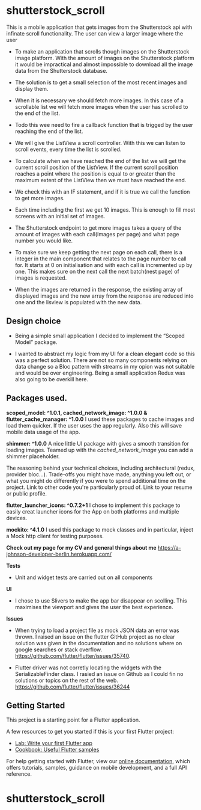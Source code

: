 # shutterstock_scroll

This is a mobile application that gets images from the Shutterstock api with infinate scroll functionality. The user can view a larger image where the user

- To make an application that scrolls though images on the Shutterstock image platform.
With the amount of images on the Shutterstock platform it would be impractical and almost impossible to download all the image data from the Shutterstock database.

- The solution is to get a small selection of the most recent images and display them.

- When it is necessary we should fetch more images. In this case of a scrollable list we will fetch more images when the user has scrolled to the end of the list.

- Todo this wee need to fire a callback function that is trigged by the user reaching the end of the list.

- We will give the ListView a scroll controller. With this we can listen to scroll events, every time the list is scrolled.

- To calculate when we have reached the end of the list we will get the current scroll position of the ListView. If the current scroll position reaches a point where the position is equal to or greater than the maximum extent of the ListView then we must have reached the end. 

- We check this with an IF statement, and if it is true we call the function to get more images.

- Each time including the first we get 10 images. This is enough to fill most screens with an initial set of images. 

- The Shutterstock endpoint to get more images takes a query of the amount of images with each call(Images per page) and what page number you would like.

- To make sure we keep getting the next page on each call, there is a integer in the main component that relates to the page number to call for. It starts at 0 on initialisation and with each call is incremented up by one. This makes sure on the next call the next batch(nest page) of images is requested. 

- When the images are returned in the response, the existing array of displayed images and the new array from the response are reduced into one and the lisview is populated with the new data.


## Design choice

- Being a simple small application I decided to implement the “Scoped Model” package.

- I wanted to abstract my logic from my UI for a clean elegant code so this was a perfect solution. 
There are not so many components relying on data change so a Bloc pattern with streams in my opion was not suitable and would be over engineering. Being a small application Redux was also going to be overkill here.


## Packages used.

**scoped_model: ^1.0.1, cached_network_image: ^1.0.0  & flutter_cache_manager: ^1.0.0**
I used these packages to cache images and load them quicker. If the user uses the app regularly. Also this will save mobile data usage of the app.

**shimmer: ^1.0.0**
A nice little UI package with gives a smooth transition for loading images. Teamed up with the *cached_network_image* you can add a shimmer placeholder.

The reasoning behind your technical choices, including architectural (redux, provider bloc...).
Trade-offs you might have made, anything you left out, or what you might do differently if you were to spend additional time on the project.
Link to other code you're particularly proud of.
Link to your resume or public profile.

**flutter_launcher_icons: ^0.7.2+1**
I chose to implement this package to easily creat launcher icons for the App on both platforms and multiple devices.

**mockito: ^4.1.0**
I used this package to mock classes and in particular, inject a Mock http client for testing purposes.


**Check out my page for my CV and general things about me**
https://a-johnson-developer-berlin.herokuapp.com/

**Tests**
- Unit and widget tests are carried out on all components


**UI**
- I chose to use Slivers to make the app bar disappear on scolling. This maximises the viewport and gives the user the best experience.

**Issues**
- When trying to load a project file as mock JSON data an error was thrown. I raised an issue on the flutter GitHub project as no clear solution was given in the documentation and no solutions where on google searches or stack overflow. https://github.com/flutter/flutter/issues/35740.

- Flutter driver was not corretly locating the widgets with the SerializableFinder class. I rasied an issue on Github as I could fin no solutions or topics on the rest of the web. https://github.com/flutter/flutter/issues/36244




## Getting Started

This project is a starting point for a Flutter application.

A few resources to get you started if this is your first Flutter project:

- [Lab: Write your first Flutter app](https://flutter.dev/docs/get-started/codelab)
- [Cookbook: Useful Flutter samples](https://flutter.dev/docs/cookbook)

For help getting started with Flutter, view our 
[online documentation](https://flutter.dev/docs), which offers tutorials, 
samples, guidance on mobile development, and a full API reference.
# shutterstock_scroll
